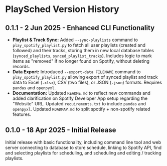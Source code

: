 # PlaySched Version History

## 0.1.1 - 2 Jun 2025 - Enhanced CLI Functionality

* **Playlist & Track Sync:** Added `--sync-playlists` command to `play_spotify_playlist.py` to fetch all user playlists (created and followed) and their tracks, storing them in new local database tables (`synced_playlists`, `synced_playlist_tracks`). Includes logic to mark items as "removed" if no longer found on Spotify, without deleting records.
* **Data Export:** Introduced `--export-data FILENAME` command to `play_spotify_playlist.py` allowing export of synced playlist and track data to Excel (`.xlsx`), CSV (two files), or JSON (`.json`) formats. Requires `pandas` and `openpyxl`.
* **Documentation:** Updated `README.md` to reflect new commands and added clarification on Spotify Developer App setup regarding the "Website" URL. Updated `requirements.txt` to include `pandas` and `openpyxl`. Updated `ROADMAP.md` to split spotify + non-spotify related features.

## 0.1.0 - 18 Apr 2025 - Initial Release

Initial release with basic functionality, including command line tool and web server connecting to database to store schedule, linking to Spotify API, find and selecting playlists for scheduling, and scheduling and editing / tracking playlists.